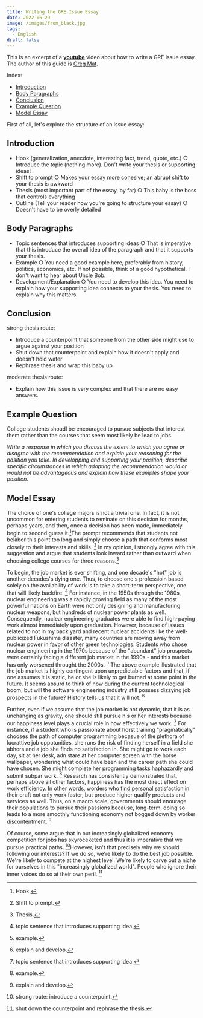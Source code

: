 ```yaml
---
title: Writing the GRE Issue Essay
date: 2022-06-29
image: /images/from_black.jpg
tags:
  - English
draft: false
---
```


This is an excerpt of a [**youtube**](https://www.youtube.com/watch?v=mhzlaHXHaK4) video about how to write a GRE issue essay. The author of this guide is [Greg Mat](https://www.gregmat.com/).

<!-- excerpt -->

Index:

- [Introduction](#introduction)
- [Body Paragraphs](#body-paragraphs)
- [Conclusion](#conclusion)
- [Example Question](#example-question)
- [Model Essay](#model-essay)

First of all, let's explore the structure of an issue essay:

## Introduction

- Hook (generalization, anecdote, interesting fact, trend, quote, etc.)
  ○ Introduce the topic (nothing more). Don't write your thesis or supporting ideas!
- Shift to prompt
  ○ Makes your essay more cohesive; an abrupt shift to your thesis is awkward
- Thesis (most important part of the essay, by far)
  ○ This baby is the boss that controls everything
- Outline (Tell your reader how you're going to structure your essay)
  ○ Doesn't have to be overly detailed

## Body Paragraphs

- Topic sentences that introduces supporting ideas
  ○ That is imperative that this introduce the overall idea of the paragraph and that it supports your thesis.
- Example
  ○ You need a good example here, preferably from history, politics, economics, etc. If not possible, think of a good hypothetical. I don't want to hear about Uncle Bob.
- Development/Explanation
  ○ You need to develop this idea. You need to explain how your supporting idea connects to your thesis. You need to explain why this matters.

## Conclusion

strong thesis route:

- Introduce a counterpoint that someone from the other side might use to argue against your position
- Shut down that counterpoint and explain how it doesn't apply and doesn't hold water
- Rephrase thesis and wrap this baby up

moderate thesis route:

- Explain how this issue is very complex and that there are no easy answers.

## Example Question

College students shoudl be encouraged to pursue subjects that interest them rather than the courses that seem most likely be lead to jobs.

_Write a response in which you discuss the extent to which you agree or disagree with the recommendation and explain your reasoning for the position you take. In developping and supporting your position, describe specific circumstances in which adopting the recommendation would or would not be advantageous and explain how these examples shape your position._

## Model Essay

The choice of one's college majors is not a trivial one. In fact, it is not uncommon for entering students to reminate on this decision for months, perhaps years, and then, once a decision has been made, immediately begin to second guess it.[^1]The prompt recommends that students not belabor this point too long and simply choose a path that conforms most closely to their interests and skills. [^2] In my opinion, I strongly agree with this suggestion and argue that students look inward rather than outward when choosing college courses for three reasons.[^3]

To begin, the job market is ever shifting, and one decade's "hot" job is another decades's dying one. Thus, to choose one's professioin based solely on the availability of work is to take a short-term perspective, one that will likely backfire. [^4] For instance, in the 1950s through the 1980s, nuclear engineering was a rapidly growing field as many of the most powerful nations on Earth were not only designing and manufacturing nuclear weapons, but hundreds of nuclear power plants as well. Consequently, nuclear engineering graduates were able to find high-paying work almost immediately upon graduation. However, because of issues related to not in my back yard and recent nuclear accidents like the well-publicized Fukushima disaster, many countries are moving away from nuclear power in favor of other green technologies. Students who chose nuclear engineering in the 1970s because of the "abundant" job prospects were certainly facing a different job market in the 1990s - and this market has only worsened throught the 2000s. [^5] The above example illustrated that the job market is highly contingent upon unpredictable factors and that, if one assumes it is static, he or she is likely to get burned at some point in the future. It seems absurd to think of now during the current technological boom, but will the software engineering industry still possess dizzying job prospects in the future? History tells us that it will not. [^6]

Further, even if we assume that the job market is not dynamic, that it is as unchanging as gravity, one should still pursue his or her interests because our happiness level plays a crucial role in how effectively we work. [^4] For instance, if a student who is passionate about horst training "pragmatically" chooses the path of computer programming becasue of the plethora of lucrattive job oppotunities, she runs the risk of finding herself in a field she abhors and a job she finds no satisfaction in. She might go to work each day, sit at her desk, adn stare at her computer screen with the horse wallpaper, wondering what could have been and the career path she could have chosen. She might complete her programming tasks haphazardly and submit subpar work. [^5] Research has consistently demonstrated that, perhaps above all other factors, happiness has the most direct effect on work efficiency. In other words, worders who find personal satisfaction in their craft not only work faster, but produce higher qualify products and services as well. Thus, on a macro scale, governments should enourage their populations to pursue their passions because, long-term, doing so leads to a more smoothly functioning economy not bogged down by worker discontentment. [^6]

Of course, some argue that in our increasingly globalized economy competition for jobs has skyroceketed and thus it is imperative that we pursue practical paths. [^7]However, isn't that precisely why we should following our interests? If we do so, we're likely to do the best job possible. We're likely to compete at the highest level. We're likely to carve out a niche for ourselves in this "increasingly globalized world". People who ignore their inner voices do so at their own peril. [^8]

[^1]: Hook.
[^2]: Shift to prompt.
[^3]: Thesis.
[^4]: topic sentence that introduces supporting idea.
[^5]: example.
[^6]: explain and develop.
[^7]: strong route: introduce a counterpoint.
[^8]: shut down the counterpoint and rephrase the thesis.
